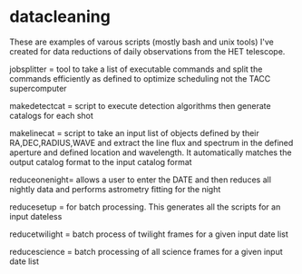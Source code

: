 # datacleaning
These are examples of varous scripts (mostly bash and unix tools) I've created for data reductions of daily observations from the HET telescope.

jobsplitter = tool to take a list of executable commands and split the commands efficiently as defined to optimize scheduling not the TACC supercomputer

makedetectcat = script to execute detection algorithms then generate catalogs for each shot 

makelinecat = script to take an input list of objects defined by their RA,DEC,RADIUS,WAVE and extract the line flux and spectrum in the defined aperture and defined location and wavelength. It automatically matches the output catalog format to the input catalog format

reduceonenight= allows a user to enter the DATE and then reduces all nightly data and performs astrometry fitting for the night

reducesetup = for batch processing. This generates all the scripts for an input dateless

reducetwilight =  batch process of twilight frames for a given input date list

reducescience = batch processing of all science frames for a given input date list
